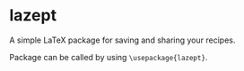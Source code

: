 # lazept

A simple LaTeX package for saving and sharing your recipes.

Package can be called by using `\usepackage{lazept}`.





